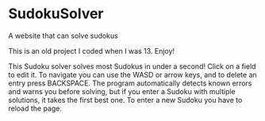 # SudokuSolver
A website that can solve sudokus

This is an old project I coded when I was 13. Enjoy!

This Sudoku solver solves most Sudokus in under a second! Click on a field to edit it. To navigate you can use the WASD or arrow keys, and to delete an entry press BACKSPACE. The program automatically detects known errors and warns you before solving, but if you enter a Sudoku with multiple solutions, it takes the first best one. To enter a new Sudoku you have to reload the page.
